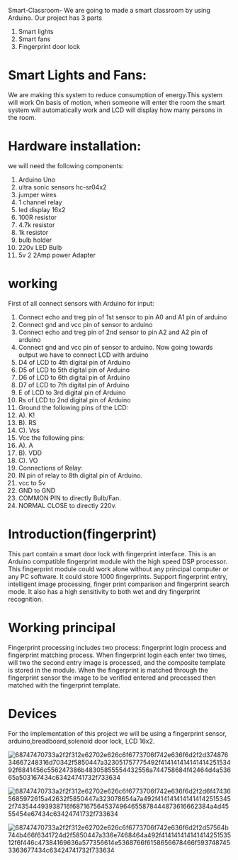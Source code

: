 Smart-Classroom-
We are going to made a smart classroom by using Arduino. Our project has 3 parts 

1. Smart lights
2. Smart fans  
3. Fingerprint door lock
# Smart Lights and Fans:
We are making this system to reduce consumption of energy.This system will work
On basis of motion, when someone will enter the room the smart system will automatically 
work and LCD will display how many persons in the room.
# Hardware installation:
we will need the following components:
1. Arduino Uno
2. ultra sonic sensors hc-sr04x2
3. jumper wires
4. 1 channel relay 
5. led display 16x2
6. 100R resistor 
7. 4.7k resistor
8. 1k resistor
9. bulb holder
10. 220v LED Bulb
11. 5v 2 2Amp power Adapter
# working
First of all connect sensors with Arduino for input:
1. Connect echo and treg pin of 1st sensor to pin A0 and A1 pin of arduino
2. Connect gnd and vcc pin of sensor to arduino
3. Connect echo and treg pin of 2nd sensor to pin A2 and A2 pin of arduino
4. Connect gnd and vcc pin of sensor to arduino.
Now going towards output we have to connect LCD with arduino
1. D4 of LCD to 4th digital pin of Arduino 
2. D5 of LCD to 5th digital pin of Arduino 
3. D6 of LCD to 6th digital pin of Arduino 
4. D7 of LCD to 7th digital pin of Arduino 
5. E of LCD to 3rd digital pin of Arduino
6. Rs of LCD to 2nd digital pin of Arduino 
7. Ground the following pins of the LCD:
8.  A). K!
9.  B). RS
10. C). Vss
11. Vcc the following pins:
12. A). A
13. B). VDD
14. C). VO
15. Connections of Relay:
16. IN  pin of relay to 8th digital pin of Arduino.
17. vcc to 5v
18. GND to GND
19. COMMON PIN to directly Bulb/Fan.
20. NORMAL CLOSE to directly 220v.


# Introduction(fingerprint)
This part contain a smart door lock with fingerprint interface. This is an Arduino compatible fingerprint module with the high speed DSP processor. This fingerprint module could work alone without any principal computer or any PC software. It could store 1000 fingerprints. Support fingerprint entry, intelligent image processing, finger print comparison and fingerprint search mode. It also has a high sensitivity to both wet and dry fingerprint recognition.
# Working principal
Fingerprint processing includes two process: fingerprint login process and fingerprint matching process. When fingerprint login each enter two times, will two the second entry image is processed, and the composite template is stored in the module. When the fingerprint is matched through the fingerprint sensor the image to be verified entered and processed then matched with the fingerprint template.
# Devices 
For the implementation of this project we will be using a fingerprint sensor, arduino,breadboard,solenoid door lock, LCD 16x2.

![68747470733a2f2f312e62702e626c6f6773706f742e636f6d2f2d37487634667248316d70342f5850447a323051757775492f41414141414141425153492f6841456c556247386b48305855554432556a744758684f42464d4a53665a503167434c63424741732f733634](https://user-images.githubusercontent.com/126908875/222812470-8b51edba-4e01-4c58-a5c5-4dc32b931858.png)

![68747470733a2f2f312e62702e626c6f6773706f742e636f6d2f2d6f474365685972615a42632f5850447a323078654a7a492f41414141414141425153452f743544493938716f6871675645374964655878444873616662384a4d4555454e67434c63424741732f733634](https://user-images.githubusercontent.com/126908875/222812499-f4492acf-ed6d-4de2-b1fa-a2e463c56bda.png)

![68747470733a2f2f312e62702e626c6f6773706f742e636f6d2f2d57564b744b466f6341724d2f5850447a336e7468464a492f41414141414141425153512f6f446c47384169636a577356614e5368766f6158656678466f5937487453363677434c63424741732f733634](https://user-images.githubusercontent.com/126908875/222812556-f102d699-76c8-4126-bf16-bae74abc2272.png)
